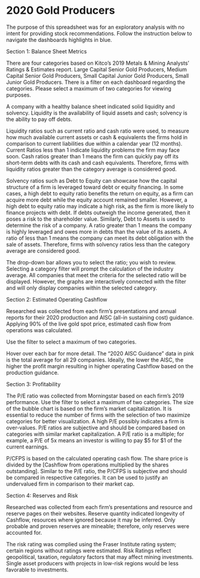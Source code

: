 # 2020 Gold Producers
The purpose of this spreadsheet was for an exploratory analysis with no intent for providing stock recommendations. Follow the instruction below to navigate the dashboards highlights in blue.

Section 1: Balance Sheet Metrics

There are four categories based on Kitco’s 2019 Metals & Mining Analysts’ Ratings & Estimates report. Large Capital Senior Gold Producers, Medium Capital Senior Gold Producers, Small Capital Junior Gold Producers, Small Junior Gold Producers. There is a filter on each dashboard regarding the categories. Please select a maximum of two categories for viewing purposes.

A company with a healthy balance sheet indicated solid liquidity and solvency. Liquidity is the availability of liquid assets and cash; solvency is the ability to pay off debts.

Liquidity ratios such as current ratio and cash ratio were used, to measure how much available current assets or cash & equivalents the firms hold in comparison to current liabilities due within a calendar year (12 months). Current Ratios less than 1 indicate liquidity problems the firm may face soon. Cash ratios greater than 1 means the firm can quickly pay off its short-term debts with its cash and cash equivalents. Therefore, firms with liquidity ratios greater than the category average is considered good.

Solvency ratios such as Debt to Equity can showcase how the capital structure of a firm is leveraged toward debt or equity financing. In some cases, a high debt to equity ratio benefits the return on equity, as a firm can acquire more debt while the equity account remained smaller. However, a high debt to equity ratio may indicate a high risk, as the firm is more likely to finance projects with debt. If debts outweigh the income generated, then it poses a risk to the shareholder value. Similarly, Debt to Assets is used to determine the risk of a company. A ratio greater than 1 means the company is highly leveraged and owes more in debts than the value of its assets. A ratio of less than 1 means the company can meet its debt obligation with the sale of assets. Therefore, firms with solvency ratios less than the category average are considered good.

The drop-down bar allows you to select the ratio; you wish to review. Selecting a category filter will prompt the calculation of the industry average. All companies that meet the criteria for the selected ratio will be displayed. However, the graphs are interactively connected with the filter and will only display companies within the selected category.

Section 2: Estimated Operating Cashflow

Researched was collected from each firm’s presentations and annual reports for their 2020 production and AISC (all-in sustaining cost) guidance.  Applying 90% of the live gold spot price, estimated cash flow from operations was calculated.

Use the filter to select a maximum of two categories. 

Hover over each bar for more detail. The “2020 AISC Guidance” data in pink is the total average for all 29 companies. Ideally, the lower the AISC, the higher the profit margin resulting in higher operating Cashflow based on the production guidance. 

Section 3: Profitability

The P/E ratio was collected from Morningstar based on each firm’s 2019 performance. Use the filter to select a maximum of two categories. The size of the bubble chart is based on the firm’s market capitalization. It is essential to reduce the number of firms with the selection of two maximize categories for better visualization. A high P/E possibly indicates a firm is over-values. P/E ratios are subjective and should be compared based on categories with similar market capitalization. A P/E ratio is a multiple; for example, a P/E of 5x means an investor is willing to pay $5 for $1 of the current earnings. 

P/CFPS is based on the calculated operating cash flow. The share price is divided by the [Cashflow from operations multiplied by the shares outstanding]. Similar to the P/E ratio, the P/CFPS is subjective and should be compared in respective categories. It can be used to justify an undervalued firm in comparison to their market cap.

Section 4: Reserves and Risk

Researched was collected from each firm’s presentations and resource and reserve pages on their websites. Reserve quantity indicated longevity of Cashflow, resources where ignored because it may be inferred. Only probable and proven reserves are mineable; therefore, only reserves were accounted for. 

The risk rating was complied using the Fraser Institute rating system; certain regions without ratings were estimated. Risk Ratings reflect geopolitical, taxation, regulatory factors that may affect mining investments. Single asset producers with projects in low-risk regions would be less favorable to investments. 
